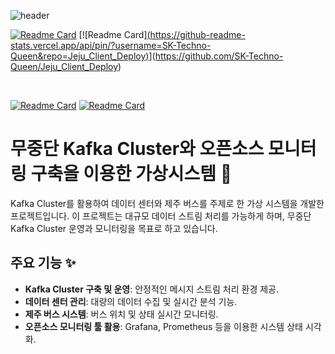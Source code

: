 ![header](https://capsule-render.vercel.app/api?type=transparent&height=200&desc=[4조]Kafka&section=header&text=SK-Techno-Queen&fontSize=90&animation=twinkling&fontColor=fbc76f&descSize=30&descAlign=50&descAlignY=80)

[![Readme Card](https://github-readme-stats.vercel.app/api/pin/?username=SK-Techno-Queen&repo=Jeju_Server)](https://github.com/SK-Techno-Queen/Jeju_Server)
[![Readme Card][(https://github-readme-stats.vercel.app/api/pin/?username=SK-Techno-Queen&repo=Jeju_Client_Deploy)](https://github.com/SK-Techno-Queen/Jeju_Client_Deploy)](https://github.com/SK-Techno-Queen/Jeju_Client_Deploy)
<!-- [![Readme Card](https://github-readme-stats.vercel.app/api/pin/?username=SK-Techno-Queen&repo=Jeju_Producer)](https://github.com/SK-Techno-Queen/Jeju_Producer) -->

<br />

[![Readme Card](https://github-readme-stats.vercel.app/api/pin/?username=SK-Techno-Queen&repo=DC_Log_Fast_Monitoring)](https://github.com/SK-Techno-Queen/DC_Log_Fast_Monitoring)
[![Readme Card](https://github-readme-stats.vercel.app/api/pin/?username=SK-Techno-Queen&repo=DataCenter_RealTime_Monitoring)](https://github.com/SK-Techno-Queen/DataCenter_RealTime_Monitoring)

# 무중단 Kafka Cluster와 오픈소스 모니터링 구축을 이용한 가상시스템 🚀

Kafka Cluster를 활용하여 데이터 센터와 제주 버스를 주제로 한 가상 시스템을 개발한 프로젝트입니다. 이 프로젝트는 대규모 데이터 스트림 처리를 가능하게 하며, 무중단 Kafka Cluster 운영과 모니터링을 목표로 하고 있습니다.

## 주요 기능 ✨

- **Kafka Cluster 구축 및 운영**: 안정적인 메시지 스트림 처리 환경 제공.
- **데이터 센터 관리**: 대량의 데이터 수집 및 실시간 분석 기능.
- **제주 버스 시스템**: 버스 위치 및 상태 실시간 모니터링.
- **오픈소스 모니터링 툴 활용**: Grafana, Prometheus 등을 이용한 시스템 상태 시각화.


